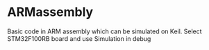 # ARMassembly
Basic code in ARM assembly which can be simulated on Keil. Select STM32F100RB board and use Simulation in debug
